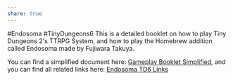 ```yaml
---
share: true
---
```

#Endosoma #TinyDungeons6 
This is a detailed booklet on how to play Tiny Dungeons 2's TTRPG System, and how to play the Homebrew addition called Endosoma made by Fujiwara Takuya.

You can find a simplified document here: [Gameplay Booklet Simplified](Gameplay%20Booklet%20Simplified.md#), and you can find all related links here: [Endosoma TD6 Links](Endosoma%20TD6%20Links.md#)